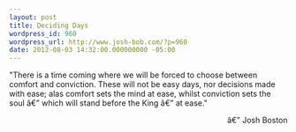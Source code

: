 ```yaml
---
layout: post
title: Deciding Days
wordpress_id: 960
wordpress_url: http://www.josh-bob.com/?p=960
date: 2012-08-03 14:32:00.000000000 -05:00
---
```

"There is a time coming where we will be forced to choose between comfort and conviction. These will not be easy days, nor decisions made with ease; alas comfort sets the mind at ease, whilst conviction sets the soul â€” which will stand before the King â€” at ease."
<p style="text-align: right;">â€” Josh Boston</p>
